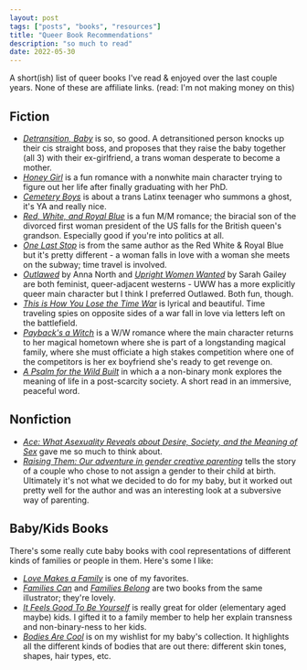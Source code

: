 ```yaml
---
layout: post
tags: ["posts", "books", "resources"]
title: "Queer Book Recommendations"
description: "so much to read"
date: 2022-05-30
---
```


A short(ish) list of queer books I've read & enjoyed over the last couple years. None of these are affiliate links. (read: I'm not making money on this)

## Fiction
- [_Detransition, Baby_](https://bookshop.org/books/detransition-baby/9780593133385) is so, so good. A detransitioned person knocks up their cis straight boss, and proposes that they raise the baby together (all 3) with their ex-girlfriend, a trans woman desperate to become a mother. 
- [_Honey Girl_](https://bookshop.org/books/honey-girl-9780778311027/9780778311027) is a fun romance with a nonwhite main character trying to figure out her life after finally graduating with her PhD.
- [_Cemetery Boys_](https://bookshop.org/books/cemetery-boys-9781432889265/9781250250469) is about a trans Latinx teenager who summons a ghost, it's YA and really nice. 
- [_Red, White, and Royal Blue_](https://bookshop.org/books/red-white-royal-blue/9781250316776) is a fun M/M romance; the biracial son of the divorced first woman president of the US falls for the British queen's grandson. Especially good if you're into politics at all.
- [_One Last Stop_](https://bookshop.org/books/one-last-stop/9781250244499) is from the same author as the Red White & Royal Blue but it's pretty different - a woman falls in love with a woman she meets on the subway; time travel is involved.
- [_Outlawed_](https://bookshop.org/books/outlawed-9781635575422/9781635575422) by Anna North and [_Upright Women Wanted_](https://bookshop.org/books/upright-women-wanted/9781250213587) by Sarah Gailey are both feminist, queer-adjacent westerns - UWW has a more explicitly queer main character but I think I preferred Outlawed. Both fun, though.
- [_This is How You Lose the Time War_](https://bookshop.org/books/this-is-how-you-lose-the-time-war/9781534430990) is lyrical and beautiful. Time traveling spies on opposite sides of a war fall in love via letters left on the battlefield. 
- [_Payback's a Witch_](https://bookshop.org/books/payback-s-a-witch/9780593336069) is a W/W romance where the main character returns to her magical hometown where she is part of a longstanding magical family, where she must officiate a high stakes competition where one of the competitors is her ex boyfriend she's ready to get revenge on. 
- [_A Psalm for the Wild Built_](https://bookshop.org/books/a-psalm-for-the-wild-built/9781250236210) in which a a non-binary monk explores the meaning of life in a post-scarcity society. A short read in an immersive, peaceful word.

## Nonfiction
- [_Ace: What Asexuality Reveals about Desire, Society, and the Meaning of Sex_](https://bookshop.org/books/ace-what-asexuality-reveals-about-desire-society-and-the-meaning-of-sex-9781662036811/9780807013793) gave me so much to think about. 
- [_Raising Them: Our adventure in gender creative parenting_](https://bookshop.org/books/raising-them-our-adventure-in-gender-creative-parenting/9781542003674) tells the story of a couple who chose to not assign a gender to their child at birth. Ultimately it's not what we decided to do for my baby, but it worked out pretty well for the author and was an interesting look at a subversive way of parenting. 

## Baby/Kids Books

There's some really cute baby books with cool representations of different kinds of families or people in them. Here's some I like: 

- [_Love Makes a Family_](https://bookshop.org/books/love-makes-a-family-9780525554226/9780525554226) is one of my favorites.
- [_Families Can_](https://bookshop.org/books/families-can/9780593223659) and [_Families Belong_](https://bookshop.org/books/families-belong/9780593222768) are two books from the same illustrator; they're lovely.
- [_It Feels Good To Be Yourself_](https://bookshop.org/books/it-feels-good-to-be-yourself-a-book-about-gender-identity/9781250302953) is really great for older (elementary aged maybe) kids. I gifted it to a family member to help her explain transness and non-binary-ness to her kids. 
- [_Bodies Are Cool_](https://bookshop.org/books/bodies-are-cool/9780593112625) is on my wishlist for my baby's collection. It highlights all the different kinds of bodies that are out there: different skin tones, shapes, hair types, etc. 


